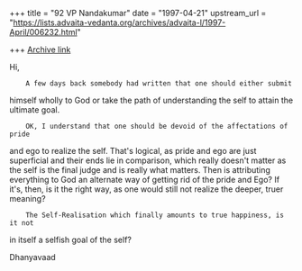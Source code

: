 +++
title = "92 VP Nandakumar"
date = "1997-04-21"
upstream_url = "https://lists.advaita-vedanta.org/archives/advaita-l/1997-April/006232.html"

+++
[Archive link](https://lists.advaita-vedanta.org/archives/advaita-l/1997-April/006232.html)

Hi,

        A few days back somebody had written that one should either submit
himself wholly to God or take the path of understanding the self to attain the
ultimate goal.

        OK, I understand that one should be devoid of the affectations of pride
and ego to realize the self. That's logical, as pride and ego are just
superficial and their ends lie in comparison, which really doesn't matter as the
self is the final judge and is really what matters. Then is attributing
everything to God an alternate way of getting rid of the pride and Ego? If it's,
then, is it the right way, as one would still not realize the deeper, truer
meaning?

        The Self-Realisation which finally amounts to true happiness, is it not
in itself a selfish goal of the self?

Dhanyavaad

